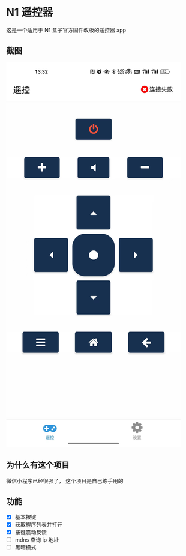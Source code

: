 # N1 遥控器

这是一个适用于 N1 盒子官方固件改版的遥控器 app

## 截图

![截图](./screenshots/screenshot.jpg)

## 为什么有这个项目

微信小程序已经很强了， 这个项目是自己练手用的

## 功能

- [x] 基本按键
- [x] 获取程序列表并打开
- [x] 按键震动反馈
- [ ] mdns 查询 ip 地址
- [ ] 黑暗模式
